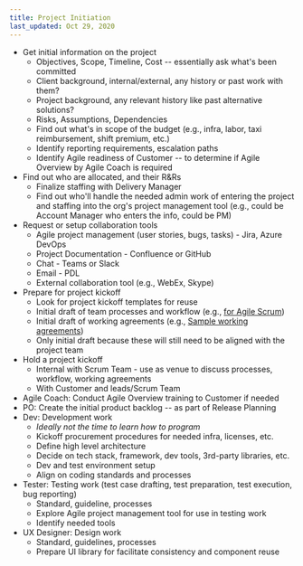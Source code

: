 ```yaml
---
title: Project Initiation
last_updated: Oct 29, 2020
---
```


* Get initial information on the project
  * Objectives, Scope, Timeline, Cost -- essentially ask what's been committed
  * Client background, internal/external, any history or past work with them?
  * Project background, any relevant history like past alternative solutions?
  * Risks, Assumptions, Dependencies
  * Find out what's in scope of the budget (e.g., infra, labor, taxi reimbursement, shift premium, etc.)
  * Identify reporting requirements, escalation paths
  * Identify Agile readiness of Customer -- to determine if Agile Overview by Agile Coach is required
* Find out who are allocated, and their R&Rs
  * Finalize staffing with Delivery Manager
  * Find out who'll handle the needed admin work of entering the project and staffing into the org's project management tool (e.g., could be Account Manager who enters the info, could be PM)
* Request or setup collaboration tools
  * Agile project management (user stories, bugs, tasks) - Jira, Azure DevOps
  * Project Documentation - Confluence or GitHub
  * Chat - Teams or Slack
  * Email - PDL
  * External collaboration tool (e.g., WebEx, Skype)
* Prepare for project kickoff
  * Look for project kickoff templates for reuse
  * Initial draft of team processes and workflow (e.g., [for Agile Scrum](agile-scrum.md))
  * Initial draft of working agreements (e.g., [Sample working agreements](agile-working-agreements.md))
  * Only initial draft because these will still need to be aligned with the project team
* Hold a project kickoff
  * Internal with Scrum Team - use as venue to discuss processes, workflow, working agreements
  * With Customer and leads/Scrum Team
* Agile Coach: Conduct Agile Overview training to Customer if needed
* PO: Create the initial product backlog -- as part of Release Planning
* Dev: Development work
  * *Ideally not the time to learn how to program*
  * Kickoff procurement procedures for needed infra, licenses, etc.
  * Define high level architecture
  * Decide on tech stack, framework, dev tools, 3rd-party libraries, etc.
  * Dev and test environment setup
  * Align on coding standards and processes
* Tester: Testing work (test case drafting, test preparation, test execution, bug reporting)
  * Standard, guideline, processes
  * Explore Agile project management tool for use in testing work
  * Identify needed tools
* UX Designer: Design work
  * Standard, guidelines, processes
  * Prepare UI library for facilitate consistency and component reuse
